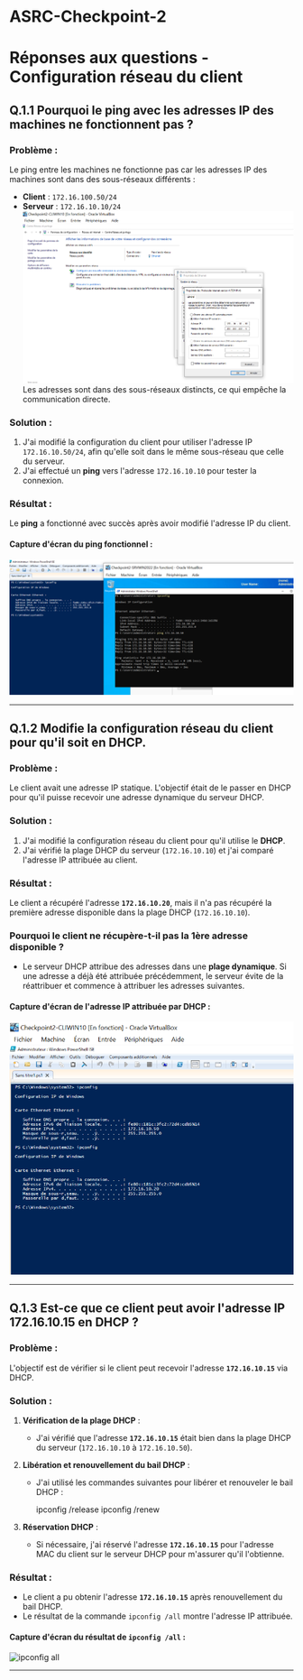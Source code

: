 # ASRC-Checkpoint-2
# Réponses aux questions - Configuration réseau du client

## Q.1.1 Pourquoi le ping avec les adresses IP des machines ne fonctionnent pas ?
### Problème :
Le ping entre les machines ne fonctionne pas car les adresses IP des machines sont dans des sous-réseaux différents :
- **Client** : `172.16.100.50/24`
- **Serveur** : `172.16.10.10/24`
![IPmodified](https://github.com/AhmedNady90/ASRC-Checkpoint-2/blob/main/IPClientmodified.PNG)
Les adresses sont dans des sous-réseaux distincts, ce qui empêche la communication directe.

### Solution :

1. J'ai modifié la configuration du client pour utiliser l'adresse IP `172.16.10.50/24`, afin qu'elle soit dans le même sous-réseau que celle du serveur.
2. J'ai effectué un **ping** vers l'adresse `172.16.10.10` pour tester la connexion.

### Résultat :
Le **ping** a fonctionné avec succès après avoir modifié l'adresse IP du client.

#### Capture d'écran du **ping fonctionnel** :

![ping fonctionnel](https://github.com/AhmedNady90/ASRC-Checkpoint-2/blob/main/PingReussi.PNG)

---

## Q.1.2 Modifie la configuration réseau du client pour qu'il soit en DHCP. 
### Problème :
Le client avait une adresse IP statique. L'objectif était de le passer en DHCP pour qu'il puisse recevoir une adresse dynamique du serveur DHCP.

### Solution :
1. J'ai modifié la configuration réseau du client pour qu'il utilise le **DHCP**.
2. J'ai vérifié la plage DHCP du serveur (`172.16.10.10`) et j'ai comparé l'adresse IP attribuée au client.

### Résultat :
Le client a récupéré l'adresse **`172.16.10.20`**, mais il n'a pas récupéré la première adresse disponible dans la plage DHCP (`172.16.10.10`).

### Pourquoi le client ne récupère-t-il pas la 1ère adresse disponible ?
- Le serveur DHCP attribue des adresses dans une **plage dynamique**. Si une adresse a déjà été attribuée précédemment, le serveur évite de la réattribuer et commence à attribuer les adresses suivantes.


#### Capture d'écran de l'adresse IP attribuée par DHCP :

![IP attribuée par DHCP](https://github.com/AhmedNady90/ASRC-Checkpoint-2/blob/main/IP_Attribu%C3%A9DHCP.PNG)

---

## Q.1.3 Est-ce que ce client peut avoir l'adresse IP 172.16.10.15 en DHCP ?
### Problème :
L'objectif est de vérifier si le client peut recevoir l'adresse **`172.16.10.15`** via DHCP.

### Solution :
1. **Vérification de la plage DHCP** :
   - J'ai vérifié que l'adresse **`172.16.10.15`** était bien dans la plage DHCP du serveur (`172.16.10.10` à `172.16.10.50`).
2. **Libération et renouvellement du bail DHCP** :
   - J'ai utilisé les commandes suivantes pour libérer et renouveler le bail DHCP :
  
     ipconfig /release
     ipconfig /renew
    
3. **Réservation DHCP** :
   - Si nécessaire, j'ai réservé l'adresse **`172.16.10.15`** pour l'adresse MAC du client sur le serveur DHCP pour m'assurer qu'il l'obtienne.

### Résultat :
- Le client a pu obtenir l'adresse **`172.16.10.15`** après renouvellement du bail DHCP.
- Le résultat de la commande `ipconfig /all` montre l'adresse IP attribuée.

#### Capture d'écran du résultat de `ipconfig /all` :

![ipconfig all](path/to/screenshot3.png)

---
